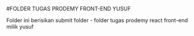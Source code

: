 #FOLDER TUGAS PRODEMY FRONT-END YUSUF

Folder ini berisikan submit folder - folder tugas prodemy react front-end milik yusuf
